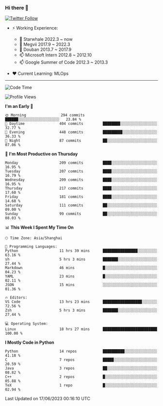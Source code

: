 ### Hi there 👋

[![Twitter Follow](https://img.shields.io/twitter/follow/tianweidut?style=social)](https://twitter.com/tianweidut)

- ⚡ Working Experience:
  - 🔭 Starwhale 2022.3 ~ now
  - 🌱 Megvii 2017.9 ~ 2022.3
  - 🌱 Douban 2013.7 ~ 2017.9
  - 📫 Microsoft Intern 2012.8 ~ 2012.10
  - 📫 Google Summer of Code 2012.3 ~ 2013.3

- ❤️ Current Learning: MLOps

---
<!--START_SECTION:waka-->
![Code Time](http://img.shields.io/badge/Code%20Time-4%2C165%20hrs%203%20mins-blue)

![Profile Views](http://img.shields.io/badge/Profile%20Views-0-blue)

**I'm an Early 🐤** 

```text
🌞 Morning                294 commits         ██████░░░░░░░░░░░░░░░░░░░   23.84 % 
🌆 Daytime                404 commits         ████████░░░░░░░░░░░░░░░░░   32.77 % 
🌃 Evening                448 commits         █████████░░░░░░░░░░░░░░░░   36.33 % 
🌙 Night                  87 commits          ██░░░░░░░░░░░░░░░░░░░░░░░   07.06 % 
```
📅 **I'm Most Productive on Thursday** 

```text
Monday                   209 commits         ████░░░░░░░░░░░░░░░░░░░░░   16.95 % 
Tuesday                  207 commits         ████░░░░░░░░░░░░░░░░░░░░░   16.79 % 
Wednesday                209 commits         ████░░░░░░░░░░░░░░░░░░░░░   16.95 % 
Thursday                 217 commits         ████░░░░░░░░░░░░░░░░░░░░░   17.60 % 
Friday                   181 commits         ████░░░░░░░░░░░░░░░░░░░░░   14.68 % 
Saturday                 111 commits         ██░░░░░░░░░░░░░░░░░░░░░░░   09.00 % 
Sunday                   99 commits          ██░░░░░░░░░░░░░░░░░░░░░░░   08.03 % 
```


📊 **This Week I Spent My Time On** 

```text
🕑︎ Time Zone: Asia/Shanghai

💬 Programming Languages: 
Python                   11 hrs 39 mins      ████████████████░░░░░░░░░   63.16 % 
sh                       5 hrs 3 mins        ███████░░░░░░░░░░░░░░░░░░   27.44 % 
Markdown                 46 mins             █░░░░░░░░░░░░░░░░░░░░░░░░   04.23 % 
YAML                     23 mins             █░░░░░░░░░░░░░░░░░░░░░░░░   02.11 % 
JSON                     15 mins             ░░░░░░░░░░░░░░░░░░░░░░░░░   01.36 % 

🔥 Editors: 
VS Code                  13 hrs 23 mins      ██████████████████░░░░░░░   72.56 % 
Zsh                      5 hrs 3 mins        ███████░░░░░░░░░░░░░░░░░░   27.44 % 

💻 Operating System: 
Linux                    18 hrs 27 mins      █████████████████████████   100.00 % 
```

**I Mostly Code in Python** 

```text
Python                   14 repos            ██████████░░░░░░░░░░░░░░░   41.18 % 
C                        7 repos             █████░░░░░░░░░░░░░░░░░░░░   20.59 % 
Java                     3 repos             ██░░░░░░░░░░░░░░░░░░░░░░░   08.82 % 
C++                      2 repos             █░░░░░░░░░░░░░░░░░░░░░░░░   05.88 % 
TeX                      1 repo              █░░░░░░░░░░░░░░░░░░░░░░░░   02.94 % 
```




 Last Updated on 17/06/2023 00:16:10 UTC
<!--END_SECTION:waka-->
